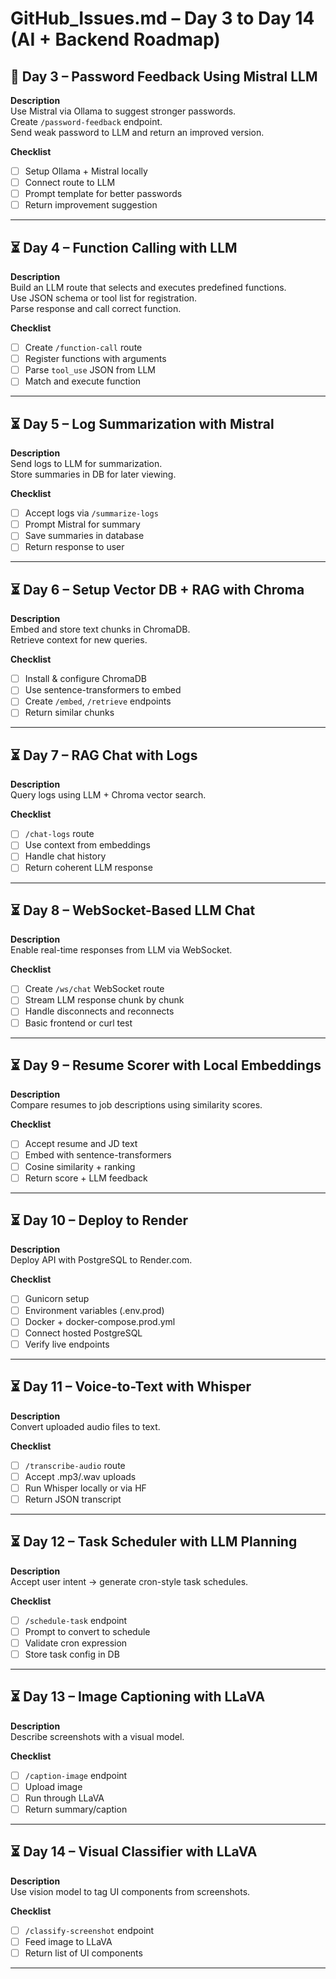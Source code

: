 # GitHub_Issues.md – Day 3 to Day 14 (AI + Backend Roadmap)


## 🔄 Day 3 – Password Feedback Using Mistral LLM

**Description**  
Use Mistral via Ollama to suggest stronger passwords.  
Create `/password-feedback` endpoint.  
Send weak password to LLM and return an improved version.

**Checklist**
- [ ] Setup Ollama + Mistral locally  
- [ ] Connect route to LLM  
- [ ] Prompt template for better passwords  
- [ ] Return improvement suggestion  

---

## ⏳ Day 4 – Function Calling with LLM

**Description**  
Build an LLM route that selects and executes predefined functions.  
Use JSON schema or tool list for registration.  
Parse response and call correct function.

**Checklist**
- [ ] Create `/function-call` route  
- [ ] Register functions with arguments  
- [ ] Parse `tool_use` JSON from LLM  
- [ ] Match and execute function  

---

## ⏳ Day 5 – Log Summarization with Mistral

**Description**  
Send logs to LLM for summarization.  
Store summaries in DB for later viewing.

**Checklist**
- [ ] Accept logs via `/summarize-logs`  
- [ ] Prompt Mistral for summary  
- [ ] Save summaries in database  
- [ ] Return response to user  

---

## ⏳ Day 6 – Setup Vector DB + RAG with Chroma

**Description**  
Embed and store text chunks in ChromaDB.  
Retrieve context for new queries.

**Checklist**
- [ ] Install & configure ChromaDB  
- [ ] Use sentence-transformers to embed  
- [ ] Create `/embed`, `/retrieve` endpoints  
- [ ] Return similar chunks  

---

## ⏳ Day 7 – RAG Chat with Logs

**Description**  
Query logs using LLM + Chroma vector search.

**Checklist**
- [ ] `/chat-logs` route  
- [ ] Use context from embeddings  
- [ ] Handle chat history  
- [ ] Return coherent LLM response  

---

## ⏳ Day 8 – WebSocket-Based LLM Chat

**Description**  
Enable real-time responses from LLM via WebSocket.

**Checklist**
- [ ] Create `/ws/chat` WebSocket route  
- [ ] Stream LLM response chunk by chunk  
- [ ] Handle disconnects and reconnects  
- [ ] Basic frontend or curl test  

---

## ⏳ Day 9 – Resume Scorer with Local Embeddings

**Description**  
Compare resumes to job descriptions using similarity scores.

**Checklist**
- [ ] Accept resume and JD text  
- [ ] Embed with sentence-transformers  
- [ ] Cosine similarity + ranking  
- [ ] Return score + LLM feedback  

---

## ⏳ Day 10 – Deploy to Render

**Description**  
Deploy API with PostgreSQL to Render.com.

**Checklist**
- [ ] Gunicorn setup  
- [ ] Environment variables (.env.prod)  
- [ ] Docker + docker-compose.prod.yml  
- [ ] Connect hosted PostgreSQL  
- [ ] Verify live endpoints  

---

## ⏳ Day 11 – Voice-to-Text with Whisper

**Description**  
Convert uploaded audio files to text.

**Checklist**
- [ ] `/transcribe-audio` route  
- [ ] Accept .mp3/.wav uploads  
- [ ] Run Whisper locally or via HF  
- [ ] Return JSON transcript  

---

## ⏳ Day 12 – Task Scheduler with LLM Planning

**Description**  
Accept user intent → generate cron-style task schedules.

**Checklist**
- [ ] `/schedule-task` endpoint  
- [ ] Prompt to convert to schedule  
- [ ] Validate cron expression  
- [ ] Store task config in DB  

---

## ⏳ Day 13 – Image Captioning with LLaVA

**Description**  
Describe screenshots with a visual model.

**Checklist**
- [ ] `/caption-image` endpoint  
- [ ] Upload image  
- [ ] Run through LLaVA  
- [ ] Return summary/caption  

---

## ⏳ Day 14 – Visual Classifier with LLaVA

**Description**  
Use vision model to tag UI components from screenshots.

**Checklist**
- [ ] `/classify-screenshot` endpoint  
- [ ] Feed image to LLaVA  
- [ ] Return list of UI components  

---

